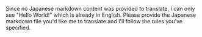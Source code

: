 Since no Japanese markdown content was provided to translate, I can only see "Hello World!" which is already in English. Please provide the Japanese markdown file you'd like me to translate and I'll follow the rules you've specified.
